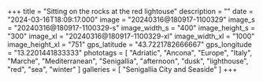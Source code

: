 +++
title = "Sitting on the rocks at the red lightouse"
description = ""
date = "2024-03-16T18:09:17.000"
image = "20240316@180917-1100329"
image_s = "20240316@180917-1100329-s"
image_width_s = "400"
image_height_s = "300"
image_xl = "20240316@180917-1100329-xl"
image_width_xl = "1000"
image_height_xl = "751"
gps_latitude = "43.7221782666667"
gps_longitude = "13.2201441833333"
phototags = [ "Adriatic", "Ancona", "Europe", "Italy", "Marche", "Mediterranean", "Senigallia", "afternoon", "dusk", "lighthouse", "red", "sea", "winter" ]
galleries = [ "Senigallia City and Seaside" ]
+++
